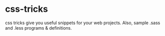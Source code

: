 # css-tricks
css tricks give you useful snippets for your web projects.  Also, sample .sass and .less programs &amp; definitions.
